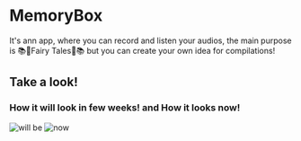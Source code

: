 # MemoryBox
It's ann app, where you can record and listen your audios, the main purpose is 📚🧞Fairy Tales🧞📚
but you can create your own idea for compilations!

## Take a look!

### How it will look in few weeks!   and   How it looks now!
![will be](https://user-images.githubusercontent.com/38156331/140504655-30452362-5727-45c2-9c5c-8b2cd496d210.png)
![now](https://user-images.githubusercontent.com/38156331/140504670-f82fe93f-7330-490d-b676-cf0eeb547ca0.png)
